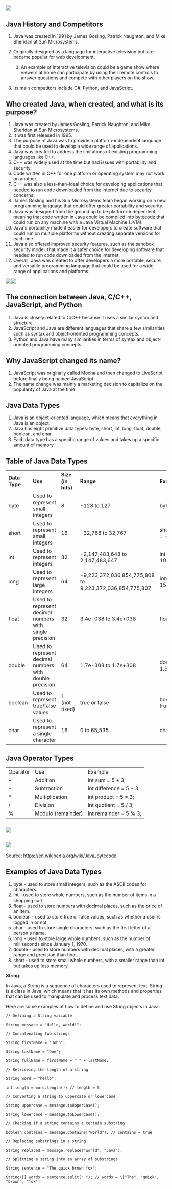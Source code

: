 ## ![](https://lh6.googleusercontent.com/OUbS1ORjQud3inaglt8qzGcztyA1vtenvholtMfSBQ3OrKQ5lIa1m0l3AtMg5cd1YqBL7hNZQ2srrOsBaTCBiggW_N-5VJ1Brdh_gyZgdme9NqhfkF67r-itjUtKEfl2WIRmETFi6YPN34nDj6wffac)


## Java History and Competitors

1. Java was created in 1991 by James Gosling, Patrick Naughton, and Mike Sheridan at Sun Microsystems.

2. Originally designed as a language for interactive television but later became popular for web development.

    1. An example of interactive television could be a game show where viewers at home can participate by using their remote controls to answer questions and compete with other players on the show. 

3. Its main competitors include C#, Python, and JavaScript.


## Who created Java, when created, and what is its purpose?

1. Java was created by James Gosling, Patrick Naughton, and Mike Sheridan at Sun Microsystems.
2. It was first released in 1995.
3. The purpose of Java was to provide a platform-independent language that could be used to develop a wide range of applications.
4. Java was created to address the limitations of existing programming languages like C++.
5. C++ was widely used at the time but had issues with portability and security.
6. Code written in C++ for one platform or operating system may not work on another.
7. C++ was also a less-than-ideal choice for developing applications that needed to run code downloaded from the internet due to security concerns.
8. James Gosling and his Sun Microsystems team began working on a new programming language that could offer greater portability and security.
9. Java was designed from the ground up to be platform-independent, meaning that code written in Java could be compiled into bytecode that could run on any machine with a Java Virtual Machine (JVM).
10. Java's portability made it easier for developers to create software that could run on multiple platforms without creating separate versions for each one.
11. Java also offered improved security features, such as the sandbox security model, that made it a safer choice for developing software that needed to run code downloaded from the internet.
12. Overall, Java was created to offer developers a more portable, secure, and versatile programming language that could be used for a wide range of applications and platforms.

![](https://lh3.googleusercontent.com/5ibVviO35E4MEdRizbps544vCc7LfhH0aS8trPeJem63b02UbgZCAqooDSEZeL9aWhQP851Ucx8i_avrwkhr6TCovVDI61YKh1MvcvCFTQWBOBcxQWtoUXKy6sJWBDRnthOiyCit0Q1A8mJikfsXqWA)![](https://lh4.googleusercontent.com/LXn3rnefnZq7TnsOUEwwgVOiTjwg0YBZXt-LctbRHS6_7jEhARgkVYcEoD2WlZLh27mQY4FekF57eLfhoamwmkzBMmVe11AA48XINTaxB4vxbEnECe-SPSb6C0fPU7W5rPPEIFLMW-wRvQXeMpOb5Ls)


## The connection between Java, C/C++, JavaScript, and Python

1. Java is closely related to C/C++ because it uses a similar syntax and structure.
2. JavaScript and Java are different languages that share a few similarities such as syntax and object-oriented programming concepts.
3. Python and Java have many similarities in terms of syntax and object-oriented programming concepts.


## Why JavaScript changed its name?

1. JavaScript was originally called Mocha and then changed to LiveScript before finally being named JavaScript.
2. The name change was mainly a marketing decision to capitalize on the popularity of Java at the time.


## Java Data Types

1. Java is an object-oriented language, which means that everything in Java is an object.
2. Java has eight primitive data types: byte, short, int, long, float, double, boolean, and char.
3. Each data type has a specific range of values and takes up a specific amount of memory.


## Table of Java Data Types

|               |                                                         |                    |                                                          |                                |
| ------------- | ------------------------------------------------------- | ------------------ | -------------------------------------------------------- | ------------------------------ |
| **Data Type** | **Use**                                                 | **Size (in bits)** | **Range**                                                | **Example**                    |
| byte          | Used to represent small integers                        | 8                  | \-128 to 127                                             | byte age = 25;                 |
| short         | Used to represent small integers                        | 16                 | \-32,768 to 32,767                                       | short temperature = -10;       |
| int           | Used to represent integers                              | 32                 | \-2,147,483,648 to 2,147,483,647                         | int population = 1000000;      |
| long          | Used to represent large integers                        | 64                 | \-9,223,372,036,854,775,808 to 9,223,372,036,854,775,807 | long distance = 150000000000L; |
| float         | Used to represent decimal numbers with single precision | 32                 | 3.4e-038 to 3.4e+038                                     | float pi = 3.14f;              |
| double        | Used to represent decimal numbers with double precision | 64                 | 1.7e-308 to 1.7e+308                                     | double height = 1.85;          |
| boolean       | Used to represent true/false values                     | 1 (not fixed)      | true or false                                            | boolean isTall = true;         |
| char          | Used to represent a single character                    | 16                 | 0 to 65,535                                              | char letter = 'A';             |


## Java Operator Types

|   |                      |                         |
|---| -------------------- | ----------------------- |
| Operator | Use               | Example                 |
| + | Addition           | int sum = 5 + 3;        |
| - | Subtraction        | int difference = 5 - 3; |
| * | Multiplication     | int product = 5 \* 3;   |
| / | Division          | int quotient = 5 / 3;   |
| % | Modulo (remainder) | int remainder = 5 % 3;  |


## ![](https://lh5.googleusercontent.com/kiHZIeurpgP80e7XSWAWsf-vb2VP31hJC0kZeXRrZjsyBu3YciBtfL3YMepZWhOZVkflxEsrfE-0LQq__o6i7_31XuSPMumjvqsw5kIeXmRDAVj46n66QCFLoNjp4wG3DK4tfpiDqWstuY0FE_dYvkk)


## ![](https://lh3.googleusercontent.com/QNUjApkYEqcPEV7Tm7_mHLz-QpEoDWiKNPwPNB3prTtj-TJP0_R2x0UMvA3xon4GPAU1geX5TqlBGwGuwue91Yszyj8KyvRQu1O5_BWud7z_GonrLKYsrotpj-_xya6pSg_BblMKSl-CEn_urscWozg)

Source: <https://en.wikipedia.org/wiki/Java_bytecode> 


## Examples of Java Data Types

1. byte - used to store small integers, such as the ASCII codes for characters.
2. int - used to store whole numbers, such as the number of items in a shopping cart.
3. float - used to store numbers with decimal places, such as the price of an item.
4. boolean - used to store true or false values, such as whether a user is logged in or not.
5. char - used to store single characters, such as the first letter of a person's name.
6. long - used to store large whole numbers, such as the number of milliseconds since January 1, 1970.
7. double - used to store numbers with decimal places, with a greater range and precision than float.
8. short - used to store small whole numbers, with a smaller range than int but takes up less memory.

**String**:

In Java, a String is a sequence of characters used to represent text. String is a class in Java, which means that it has its own methods and properties that can be used to manipulate and process text data.

Here are some examples of how to define and use String objects in Java:
```
// Defining a String variable

String message = "Hello, world!";

// Concatenating two strings

String firstName = "John";

String lastName = "Doe";

String fullName = firstName + " " + lastName;

// Retrieving the length of a string

String word = "hello";

int length = word.length(); // length = 5

// Converting a string to uppercase or lowercase

String uppercase = message.toUpperCase();

String lowercase = message.toLowerCase();

// Checking if a string contains a certain substring

boolean contains = message.contains("world"); // contains = true

// Replacing substrings in a string

String replaced = message.replace("world", "Java");

// Splitting a string into an array of substrings

String sentence = "The quick brown fox";

String\[] words = sentence.split(" "); // words = \["The", "quick", "brown", "fox"]
```